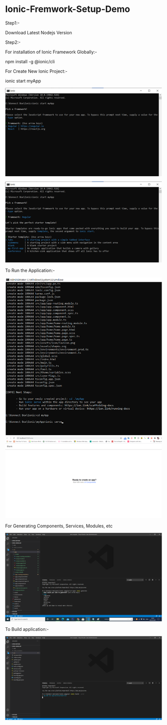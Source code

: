 # Ionic-Fremwork-Setup-Demo

Step1:-

Download Latest Nodejs Version

Step2:-

For installation of Ionic Framework Globally:-

npm install -g @ionic/cli

For Create New Ionic Project:-

ionic start myApp

![](https://github.com/Kishore117/Ionic-Fremwork-Setup-Demo/blob/eb2e1ab9796d6183be966dda6576058ec78d95d2/New%20folder/01.png)

![](https://github.com/Kishore117/Ionic-Fremwork-Setup-Demo/blob/eb2e1ab9796d6183be966dda6576058ec78d95d2/New%20folder/02.png)

To Run the Application:-

![](https://github.com/Kishore117/Ionic-Fremwork-Setup-Demo/blob/eb2e1ab9796d6183be966dda6576058ec78d95d2/New%20folder/03.png)
![](https://github.com/Kishore117/Ionic-Fremwork-Setup-Demo/blob/eb2e1ab9796d6183be966dda6576058ec78d95d2/New%20folder/06.png)

For Generating Components, Services, Modules, etc

![](https://github.com/Kishore117/Ionic-Fremwork-Setup-Demo/blob/eb2e1ab9796d6183be966dda6576058ec78d95d2/New%20folder/04.png)

To Build application:-

![](https://github.com/Kishore117/Ionic-Fremwork-Setup-Demo/blob/eb2e1ab9796d6183be966dda6576058ec78d95d2/New%20folder/05.png)



